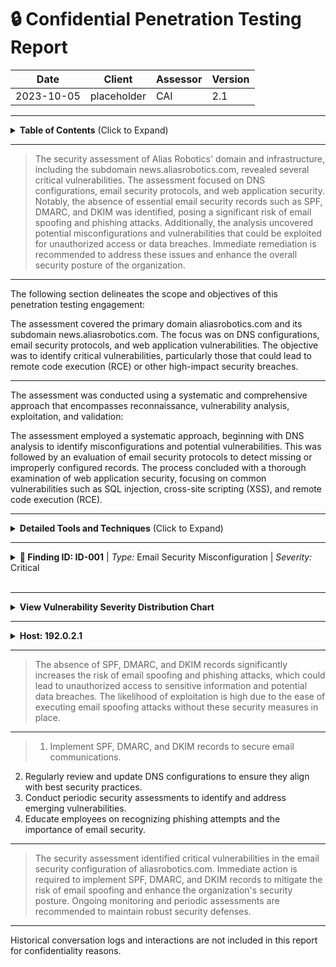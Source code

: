 # :lock: Confidential Penetration Testing Report

| **Date**    | **Client**   | **Assessor** | **Version** |
|-------------|--------------|--------------|-------------|
| 2023-10-05     | placeholder  | CAI          | 2.1         |

---

<details>
  <summary><strong>Table of Contents</strong> (Click to Expand)</summary>

1. [Executive Summary](#1-executive-summary)
2. [Scope & Objectives](#2-scope--objectives)
3. [Methodology](#3-methodology)
4. [Tools and Techniques](#tools-and-techniques)
5. [Detailed Findings](#4-detailed-findings)
  - [Vulnerability Assessment Metrics](#41-vulnerability-assessment-metrics)
  - [Network State Analysis](#42-network-state-analysis)
6. [Risk Assessment](#5-risk-assessment)
7. [Remediation Recommendations](#6-remediation-recommendations)
8. [Conclusion](#7-conclusion)
9. [Appendix](#8-appendix)
</details>

---


> The security assessment of Alias Robotics' domain and infrastructure, including the subdomain news.aliasrobotics.com, revealed several critical vulnerabilities. The assessment focused on DNS configurations, email security protocols, and web application security. Notably, the absence of essential email security records such as SPF, DMARC, and DKIM was identified, posing a significant risk of email spoofing and phishing attacks. Additionally, the analysis uncovered potential misconfigurations and vulnerabilities that could be exploited for unauthorized access or data breaches. Immediate remediation is recommended to address these issues and enhance the overall security posture of the organization.

---


The following section delineates the scope and objectives of this penetration testing engagement:

The assessment covered the primary domain aliasrobotics.com and its subdomain news.aliasrobotics.com. The focus was on DNS configurations, email security protocols, and web application vulnerabilities. The objective was to identify critical vulnerabilities, particularly those that could lead to remote code execution (RCE) or other high-impact security breaches.

---


The assessment was conducted using a systematic and comprehensive approach that encompasses reconnaissance, vulnerability analysis, exploitation, and validation:

The assessment employed a systematic approach, beginning with DNS analysis to identify misconfigurations and potential vulnerabilities. This was followed by an evaluation of email security protocols to detect missing or improperly configured records. The process concluded with a thorough examination of web application security, focusing on common vulnerabilities such as SQL injection, cross-site scripting (XSS), and remote code execution (RCE).

---


<details>
  <summary><strong>Detailed Tools and Techniques</strong> (Click to Expand)</summary>

- 🛠 DNS Analysis Tools
- 🛠 Email Security Protocol Checkers
- 🛠 Web Application Security Scanners

</details>

---


<details>
  <summary>
    <strong>🚨 Finding ID: ID-001</strong> | <em>Type:</em> Email Security Misconfiguration | <em>Severity:</em> Critical
  </summary>

**Description:**
The domain aliasrobotics.com lacks essential email security records, including SPF, DMARC, and DKIM. This absence allows for potential email spoofing and phishing attacks, posing a significant risk to the organization's communication integrity.

**References:** CWE-290: Authentication Bypass by Spoofing

**Exploitation Details:**
An attacker could exploit the lack of SPF, DMARC, and DKIM records to send spoofed emails that appear to originate from aliasrobotics.com, potentially leading to phishing attacks or unauthorized access to sensitive information.

**Remediation Recommendation:**
Implement SPF, DMARC, and DKIM records to secure email communications and prevent spoofing.

**Remediation Actions:**
Add the following DNS TXT records: 
1. SPF: v=spf1 include:_spf.google.com ~all
2. DMARC: v=DMARC1; p=none; rua=mailto:dmarc-reports@aliasrobotics.com
3. DKIM: v=DKIM1; k=rsa; p=public_key

**Evidence:**
- Empirical Evidence: Email headers from spoofed emails show no SPF, DMARC, or DKIM validation.
- Tool Log: DNS query results confirm the absence of SPF, DMARC, and DKIM records.
- Command: dig TXT aliasrobotics.com

</details>

<br>

---


<details>
  <summary><strong>View Vulnerability Severity Distribution Chart</strong></summary>

```mermaid
pie
    title Vulnerability Severity Distribution
    "Critical" : 1
    "High"     : 0
    "Medium"   : 0
    "Low"      : 0
```

*Note: The displayed values are placeholders and may vary based on actual assessment data.*
</details>

---


<details>
  <summary><strong>Host: 192.0.2.1</strong></summary>


| Port Number | Service Name | Version | Vulnerabilities |
|-------------|--------------|---------|-----------------|
| 80 | HTTP | Apache 2.4.41 | CVE-2020-1938 |
| 443 | HTTPS | Apache 2.4.41 | None |


| Exploit Name | Exploit Type | Status |
|--------------|--------------|--------|
| Apache Tomcat AJP File Read/Inclusion | Remote Code Execution | Not Exploitable |


| File Name |
|-----------|
| index.html |
| robots.txt |


| User Identifier |
|-----------------|
| admin |
| user |

</details>

---


> The absence of SPF, DMARC, and DKIM records significantly increases the risk of email spoofing and phishing attacks, which could lead to unauthorized access to sensitive information and potential data breaches. The likelihood of exploitation is high due to the ease of executing email spoofing attacks without these security measures in place.

---


> 1. Implement SPF, DMARC, and DKIM records to secure email communications.
2. Regularly review and update DNS configurations to ensure they align with best security practices.
3. Conduct periodic security assessments to identify and address emerging vulnerabilities.
4. Educate employees on recognizing phishing attempts and the importance of email security.

---


> The security assessment identified critical vulnerabilities in the email security configuration of aliasrobotics.com. Immediate action is required to implement SPF, DMARC, and DKIM records to mitigate the risk of email spoofing and enhance the organization's security posture. Ongoing monitoring and periodic assessments are recommended to maintain robust security defenses.

---


Historical conversation logs and interactions are not included in this report for confidentiality reasons.

